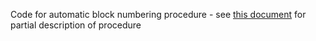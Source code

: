 Code for automatic block numbering procedure - see <a href="https://docs.google.com/document/d/1Bj05FtEC31RBCL7u6pe8gLQmjYzfONZTV0Mwd-s1B-4">this document</a> for partial description of procedure 
